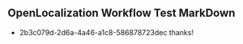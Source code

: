 ## OpenLocalization Workflow Test MarkDown
* 2b3c079d-2d6a-4a46-a1c8-586878723dec thanks!

<!--HONumber=Jul16_HO3-->


